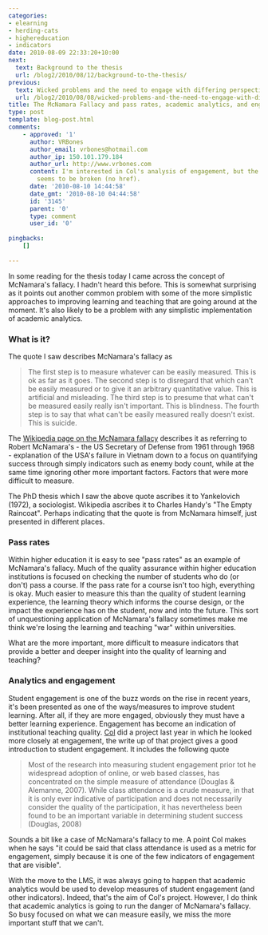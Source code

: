 ```yaml
---
categories:
- elearning
- herding-cats
- highereducation
- indicators
date: 2010-08-09 22:33:20+10:00
next:
  text: Background to the thesis
  url: /blog2/2010/08/12/background-to-the-thesis/
previous:
  text: Wicked problems and the need to engage with differing perspectives
  url: /blog2/2010/08/08/wicked-problems-and-the-need-to-engage-with-differing-perspectives/
title: The McNamara Fallacy and pass rates, academic analytics, and engagement
type: post
template: blog-post.html
comments:
    - approved: '1'
      author: VRBones
      author_email: vrbones@hotmail.com
      author_ip: 150.101.179.184
      author_url: http://www.vrbones.com
      content: I'm interested in Col's analysis of engagement, but the link to the writeup
        seems to be broken (no href).
      date: '2010-08-10 14:44:58'
      date_gmt: '2010-08-10 04:44:58'
      id: '3145'
      parent: '0'
      type: comment
      user_id: '0'
    
pingbacks:
    []
    
---
```

In some reading for the thesis today I came across the concept of McNamara's fallacy. I hadn't heard this before. This is somewhat surprising as it points out another common problem with some of the more simplistic approaches to improving learning and teaching that are going around at the moment. It's also likely to be a problem with any simplistic implementation of academic analytics.

### What is it?

The quote I saw describes McNamara's fallacy as

> The first step is to measure whatever can be easily measured. This is ok as far as it goes. The second step is to disregard that which can't be easily measured or to give it an arbitrary quantitative value. This is artificial and misleading. The third step is to presume that what can't be measured easily really isn't important. This is blindness. The fourth step is to say that what can't be easily measured really doesn't exist. This is suicide.

The [Wikipedia page on the McNamara fallacy](http://en.wikipedia.org/wiki/McNamara_fallacy) describes it as referring to Robert McNamara's - the US Secretary of Defense from 1961 through 1968 - explanation of the USA's failure in Vietnam down to a focus on quantifying success through simply indicators such as enemy body count, while at the same time ignoring other more important factors. Factors that were more difficult to measure.

The PhD thesis which I saw the above quote ascribes it to Yankelovich (1972), a sociologist. Wikipedia ascribes it to Charles Handy's "The Empty Raincoat". Perhaps indicating that the quote is from McNamara himself, just presented in different places.

### Pass rates

Within higher education it is easy to see "pass rates" as an example of McNamara's fallacy. Much of the quality assurance within higher education institutions is focused on checking the number of students who do (or don't) pass a course. If the pass rate for a course isn't too high, everything is okay. Much easier to measure this than the quality of student learning experience, the learning theory which informs the course design, or the impact the experience has on the student, now and into the future. This sort of unquestioning application of McNamara's fallacy sometimes make me think we're losing the learning and teaching "war" within universities.

What are the more important, more difficult to measure indicators that provide a better and deeper insight into the quality of learning and teaching?

### Analytics and engagement

Student engagement is one of the buzz words on the rise in recent years, it's been presented as one of the ways/measures to improve student learning. After all, if they are more engaged, obviously they must have a better learning experience. Engagement has become an indication of institutional teaching quality. [Col](http://beerc.wordpress.com/) did a project last year in which he looked more closely at engagement, the write up of that project gives a good introduction to student engagement. It includes the following quote

> Most of the research into measuring student engagement prior tot he widespread adoption of online, or web based classes, has concentrated on the simple measure of attendance (Douglas & Alemanne, 2007). While class attendance is a crude measure, in that it is only ever indicative of participation and does not necessarily consider the quality of the participation, it has nevertheless been found to be an important variable in determining student success (Douglas, 2008)

Sounds a bit like a case of McNamara's fallacy to me. A point Col makes when he says "it could be said that class attendance is used as a metric for engagement, simply because it is one of the few indicators of engagement that are visible".

With the move to the LMS, it was always going to happen that academic analytics would be used to develop measures of student engagement (and other indicators). Indeed, that's the aim of Col's project. However, I do think that academic analytics is going to run the danger of McNamara's fallacy. So busy focused on what we can measure easily, we miss the more important stuff that we can't.